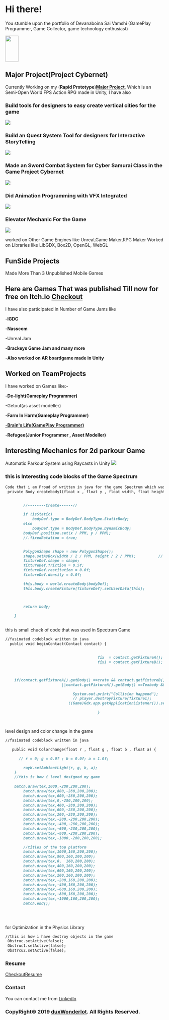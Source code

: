 # Hi there!
 
You stumble upon the portfolio of Devanaboina Sai Vamshi
(GamePlay Programmer, Game Collector, game technology enthusiast)



<img src="DevanaboinaSaiVamshi/img/bg.png" height="82" width="42">


## Major Project(Project Cybernet)

Currently Working on my (**Rapid Prototype**)**[Major Project](https://youtu.be/oo1xqFDnayA)**, Which is an Semi-Open World FPS Action RPG made in Unity, I have also

### Build tools for designers to easy create vertical cities for the game
<img src="img/Screenshot_259.png">

### Build an Quest System Tool for designers for Interactive StoryTelling 
<img src="img/Screenshot_267.png">

### Made an Sword Combat System for Cyber Samurai Class in the Game Project Cybernet 
<img src="img/Screenshot_263.png">

### Did Animation Programming with VFX Integrated
<img src="img/Screenshot_264.png">

### Elevator Mechanic For the Game
<img src="Screenshot (167).png">


worked on Other Game Engines like 
Unreal,Game Maker,RPG Maker
Worked on Libraries like LibGDX, Box2D, OpenGL, WebGL

## FunSide Projects

Made More Than 3 Unpublished Mobile Games


## Here are Games That was published Till now for free on Itch.io [Checkout](https://bustingjam.itch.io/)

I have also participated in Number of Game Jams like 

-**IGDC**

-**Nasscom**

-Unreal Jam

-**Brackeys Game Jam and many more**

-**Also worked on AR boardgame made in Unity**

## Worked on TeamProjects

I have worked on Games like:-

-**De-light(Gameplay Programmer)**

-Getout(as asset modeller)

-**Farm In Harm(Gameplay Programmer)**

[-**Brain's Life(GamePlay Programmer)**](https://www.youtube.com/watch?v=9DbjPjFcU34&t=3s)

-**Refugee(Junior Programmer , Asset Modeller)**


## Interesting Mechanics for 2d parkour Game 
 
 Automatic Parkour System using Raycasts in Unity
<img src="Screenshot (61).png">

### this is Interesting code blocks of the Game Spectrum 
```markdown
Code that i am Proud of written in java for the game Spectrum which was inspired from a game called "Hue"
 private Body createbody1(float x , float y , float width, float height, boolean isStatic , World world){


        //--------Create------//

        if (isStatic)
            bodyDef.type = BodyDef.BodyType.StaticBody;
        else
            bodyDef.type = BodyDef.BodyType.DynamicBody;
        bodyDef.position.set(x / PPM, y / PPM);
        //.fixedRotation = true;


        PolygonShape shape = new PolygonShape();
        shape.setAsBox(width / 2 / PPM, height / 2 / PPM);          // taking bodies position
        fixtureDef.shape = shape;
        fixtureDef.friction = 0.5f;
        fixtureDef.restitution = 0.0f;
        fixtureDef.density = 0.0f;

        this.body = world.createBody(bodyDef);
        this.body.createFixture(fixtureDef).setUserData(this);



        return body;

    }
 
```
this is small chuck of code that was used in Spectrum Game
```markdown
//fasinated codeblock written in java
  public void beginContact(Contact contact) {


                                         fix  = contact.getFixtureA();
                                         fix1 = contact.getFixtureB();



    if(contact.getFixtureA().getBody() ==crate && contact.getFixtureB().getBody() == Texbody
                         ||contact.getFixtureA().getBody() ==Texbody && contact.getFixtureB().getBody() == crate){

                              System.out.print("Collision happend");
                              // player.destroyFixture(fixture1);
                            ((Game)Gdx.app.getApplicationListener()).setScreen(new level2());// this is used for screen change

                                         }

 
```
level design and color change in the game 
```markdown
//fasinated codeblock written in java

   public void Colorchange(float r , float g , float b , float a) {

      // r = 0; g = 0.0f ; b = 0.0f; a = 1.0f;

        rayH.setAmbientLight(r, g, b, a);
    }
    //this is how i level designed my game
    
    batch.draw(tex,1000,-280,200,200);
        batch.draw(tex,800,-280,200,200);
        batch.draw(tex,600,-280,200,200);
        batch.draw(tex,0,-280,200,200);
        batch.draw(tex,400,-280,200,200);
        batch.draw(tex,600,-280,200,200);
        batch.draw(tex,200,-280,200,200);
        batch.draw(tex,-200,-280,200,200);
        batch.draw(tex,-400,-280,200,200);
        batch.draw(tex,-600,-280,200,200);
        batch.draw(tex,-800,-280,200,200);
        batch.draw(tex,-1000,-280,200,200);

        //titles of the top platform
        batch.draw(tex,1000,160,200,200);
        batch.draw(tex,800,160,200,200);
        batch.draw(tex,0,  160,200,200);
        batch.draw(tex,400,160,200,200);
        batch.draw(tex,600,160,200,200);
        batch.draw(tex,200,160,200,200);
        batch.draw(tex,-200,160,200,200);
        batch.draw(tex,-400,160,200,200);
        batch.draw(tex,-600,160,200,200);
        batch.draw(tex,-800,160,200,200);
        batch.draw(tex,-1000,160,200,200);
        batch.end();
        
        
    
```
for Optimization in the Physics Library
```markdown
//this is how i have destroy objects in the game
 Obstruc.setActive(false);
 Obstruc1.setActive(false);
 Obstrcu2.setActive(false);
 ```
 
### Resume 
[CheckoutResume](https://github.com/duxWonderlot/DevanaboinaSaiVamshi/blob/master/D%20Sai%20Vamshi%20resume%20pdf.pdf) 
 
### Contact
You can contact me from [LinkedIn](https://in.linkedin.com/in/devanaboina-sai-vamshi-218300156)
 
### CopyRight© 2019 [duxWonderlot](https://duxwonderlot.github.io/portfolio/). All Rights Reserved.

 
